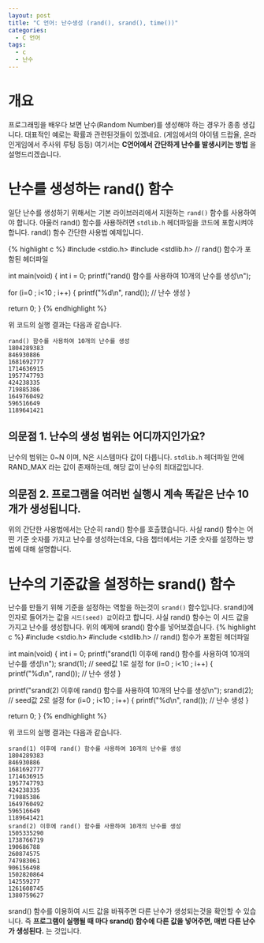 ```yaml
---
layout: post
title: "C 언어: 난수생성 (rand(), srand(), time())"
categories:
  - C 언어
tags:
  - c
  - 난수
---
```


# 개요
프로그래밍을 배우다 보면 난수(Random Number)를 생성해야 하는 경우가 종종 생깁니다.
대표적인 예로는 확률과 관련된것들이 있겠네요. (게임에서의 아이템 드랍율, 온라인게임에서 주사위 루팅 등등)
여기서는 **C언어에서 간단하게 난수를 발생시키는 방법** 을 설명드리겠습니다.

# 난수를 생성하는 rand() 함수
일단 난수를 생성하기 위해서는 기본 라이브러리에서 지원하는 `rand()` 함수를 사용하여야 합니다.
아울러 rand() 함수를 사용하려면 `stdlib.h` 헤더파일을 코드에 포함시켜야 합니다.
rand() 함수 간단한 사용법 예제입니다.

{% highlight c %}
#include <stdio.h>
#include <stdlib.h> // rand() 함수가 포함된 헤더파일

int main(void)
{
  int i = 0;
  printf("rand() 함수를 사용하여 10개의 난수를 생성\n");

  for (i=0 ; i<10 ; i++)
  {
    printf("%d\n", rand()); // 난수 생성
  }

  return 0;
}
{% endhighlight %}

위 코드의 실행 결과는 다음과 같습니다.

```
rand() 함수를 사용하여 10개의 난수를 생성
1804289383
846930886
1681692777
1714636915
1957747793
424238335
719885386
1649760492
596516649
1189641421
```

## 의문점 1. 난수의 생성 범위는 어디까지인가요?
난수의 범위는 0~N 이며, N은 시스템마다 값이 다릅니다.
`stdlib.h` 헤더파일 안에 RAND_MAX 라는 값이 존재하는데, 해당 값이 난수의 최대값입니다.

## 의문점 2. 프로그램을 여러번 실행시 계속 똑같은 난수 10개가 생성됩니다.
위의 간단한 사용법에서는 단순히 rand() 함수를 호출했습니다.
사실 rand() 함수는 어떤 기준 숫자를 가지고 난수를 생성하는데요,
다음 챕터에서는 기준 숫자를 설정하는 방법에 대해 설명합니다.

# 난수의 기준값을 설정하는 srand() 함수
난수를 만들기 위해 기준을 설정하는 역할을 하는것이 `srand()` 함수입니다.
srand()에 인자로 들어가는 값을 `시드(seed) 값`이라고 합니다.
사실 rand() 함수는 이 시드 값을 가지고 난수를 생성합니다.
위의 예제에 srand() 함수를 넣어보겠습니다.
{% highlight c %}
#include <stdio.h>
#include <stdlib.h> // rand() 함수가 포함된 헤더파일

int main(void)
{
  int i = 0;
  printf("srand(1) 이후에 rand() 함수를 사용하여 10개의 난수를 생성\n");
  srand(1); // seed값 1로 설정
  for (i=0 ; i<10 ; i++)
  {
    printf("%d\n", rand()); // 난수 생성
  }

  printf("srand(2) 이후에 rand() 함수를 사용하여 10개의 난수를 생성\n");
  srand(2); // seed값 2로 설정
  for (i=0 ; i<10 ; i++)
  {
    printf("%d\n", rand()); // 난수 생성
  }

  return 0;
}
{% endhighlight %}

위 코드의 실행 결과는 다음과 같습니다.

```
srand(1) 이후에 rand() 함수를 사용하여 10개의 난수를 생성
1804289383
846930886
1681692777
1714636915
1957747793
424238335
719885386
1649760492
596516649
1189641421
srand(2) 이후에 rand() 함수를 사용하여 10개의 난수를 생성
1505335290
1738766719
190686788
260874575
747983061
906156498
1502820864
142559277
1261608745
1380759627
```
srand() 함수를 이용하여 시드 값을 바꿔주면 다른 난수가 생성되는것을 확인할 수 있습니다.
즉 **프로그램이 실행될 때 마다 srand() 함수에 다른 값을 넣어주면, 매번 다른 난수가 생성된다.** 는 것입니다.
